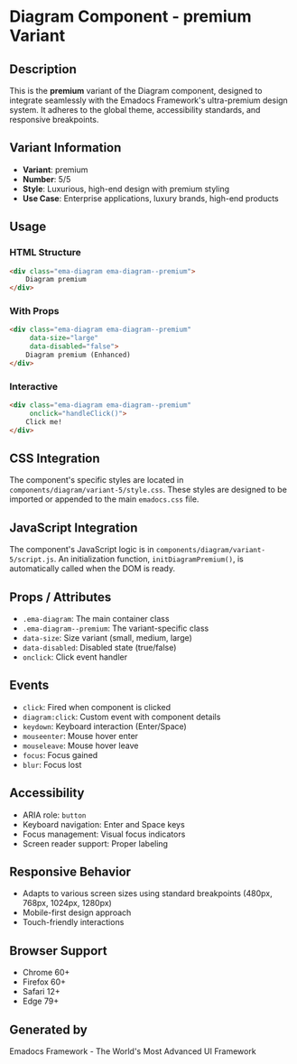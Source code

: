 # Diagram Component - premium Variant

## Description
This is the **premium** variant of the Diagram component, designed to integrate seamlessly with the Emadocs Framework's ultra-premium design system. It adheres to the global theme, accessibility standards, and responsive breakpoints.

## Variant Information
- **Variant**: premium
- **Number**: 5/5
- **Style**: Luxurious, high-end design with premium styling
- **Use Case**: Enterprise applications, luxury brands, high-end products

## Usage

### HTML Structure
```html
<div class="ema-diagram ema-diagram--premium">
    Diagram premium
</div>
```

### With Props
```html
<div class="ema-diagram ema-diagram--premium" 
     data-size="large" 
     data-disabled="false">
    Diagram premium (Enhanced)
</div>
```

### Interactive
```html
<div class="ema-diagram ema-diagram--premium" 
     onclick="handleClick()">
    Click me!
</div>
```

## CSS Integration
The component's specific styles are located in `components/diagram/variant-5/style.css`. These styles are designed to be imported or appended to the main `emadocs.css` file.

## JavaScript Integration
The component's JavaScript logic is in `components/diagram/variant-5/script.js`. An initialization function, `initDiagramPremium()`, is automatically called when the DOM is ready.

## Props / Attributes
- `.ema-diagram`: The main container class
- `.ema-diagram--premium`: The variant-specific class
- `data-size`: Size variant (small, medium, large)
- `data-disabled`: Disabled state (true/false)
- `onclick`: Click event handler

## Events
- `click`: Fired when component is clicked
- `diagram:click`: Custom event with component details
- `keydown`: Keyboard interaction (Enter/Space)
- `mouseenter`: Mouse hover enter
- `mouseleave`: Mouse hover leave
- `focus`: Focus gained
- `blur`: Focus lost

## Accessibility
- ARIA role: `button`
- Keyboard navigation: Enter and Space keys
- Focus management: Visual focus indicators
- Screen reader support: Proper labeling

## Responsive Behavior
- Adapts to various screen sizes using standard breakpoints (480px, 768px, 1024px, 1280px)
- Mobile-first design approach
- Touch-friendly interactions

## Browser Support
- Chrome 60+
- Firefox 60+
- Safari 12+
- Edge 79+

## Generated by
Emadocs Framework - The World's Most Advanced UI Framework
